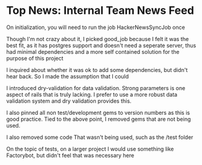 # Top News: Internal Team News Feed

On initialization, you will need to run the job HackerNewsSyncJob once

Though I'm not crazy about it, I picked good_job because I felt it was the best fit, as
it has postgres support and doesn't need a seperate server, thus had minimal dependencies and a more self contained solution for the purpose of this project

I inquired about whether it was ok to add some dependencies, but didn't hear back. So I made the assumption that I could

I introduced dry-validation for data validation. Strong parameters is one aspect of rails that is truly lacking. I prefer to use
a more robust data validation system and dry validation provides this.

I also pinned all non test/development gems to version numbers as this is good practice. 
Tied to the above point, I removed gems that are not being used. 

I also removed some code That wasn't being used, such as the /test folder

On the topic of tests, on a larger project I would use something like Factorybot, but didn't feel that was necessary here



